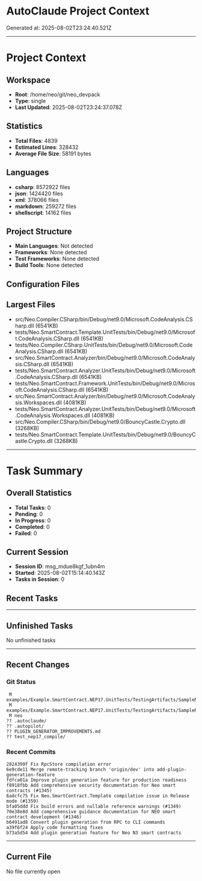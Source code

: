 # AutoClaude Project Context

Generated at: 2025-08-02T23:24:40.521Z

---

# Project Context

## Workspace
- **Root**: /home/neo/git/neo_devpack
- **Type**: single
- **Last Updated**: 2025-08-02T23:24:37.078Z

## Statistics
- **Total Files**: 4839
- **Estimated Lines**: 328432
- **Average File Size**: 58191 bytes

## Languages
- **csharp**: 8572922 files
- **json**: 1424420 files
- **xml**: 378066 files
- **markdown**: 259272 files
- **shellscript**: 14162 files

## Project Structure
- **Main Languages**: Not detected
- **Frameworks**: None detected
- **Test Frameworks**: None detected
- **Build Tools**: None detected

## Configuration Files



## Largest Files
- src/Neo.Compiler.CSharp/bin/Debug/net9.0/Microsoft.CodeAnalysis.CSharp.dll (6541KB)
- tests/Neo.SmartContract.Template.UnitTests/bin/Debug/net9.0/Microsoft.CodeAnalysis.CSharp.dll (6541KB)
- tests/Neo.Compiler.CSharp.UnitTests/bin/Debug/net9.0/Microsoft.CodeAnalysis.CSharp.dll (6541KB)
- src/Neo.SmartContract.Analyzer/bin/Debug/net9.0/Microsoft.CodeAnalysis.CSharp.dll (6541KB)
- tests/Neo.SmartContract.Analyzer.UnitTests/bin/Debug/net9.0/Microsoft.CodeAnalysis.CSharp.dll (6541KB)
- tests/Neo.SmartContract.Framework.UnitTests/bin/Debug/net9.0/Microsoft.CodeAnalysis.CSharp.dll (6541KB)
- src/Neo.SmartContract.Analyzer/bin/Debug/net9.0/Microsoft.CodeAnalysis.Workspaces.dll (4081KB)
- tests/Neo.SmartContract.Analyzer.UnitTests/bin/Debug/net9.0/Microsoft.CodeAnalysis.Workspaces.dll (4081KB)
- src/Neo.Compiler.CSharp/bin/Debug/net9.0/BouncyCastle.Crypto.dll (3268KB)
- tests/Neo.SmartContract.Template.UnitTests/bin/Debug/net9.0/BouncyCastle.Crypto.dll (3268KB)


---

# Task Summary

## Overall Statistics
- **Total Tasks**: 0
- **Pending**: 0
- **In Progress**: 0
- **Completed**: 0
- **Failed**: 0

## Current Session
- **Session ID**: msg_mdue8kgf_1ubn4m
- **Started**: 2025-08-02T15:14:40.143Z
- **Tasks in Session**: 0

## Recent Tasks



---

## Unfinished Tasks
No unfinished tasks

---

## Recent Changes

### Git Status
```
 M examples/Example.SmartContract.NEP17.UnitTests/TestingArtifacts/SampleNep17Token.artifacts.cs
 M examples/Example.SmartContract.NEP17.UnitTests/TestingArtifacts/SampleNep17Token.nef
 M neo
?? .autoclaude/
?? .autopilot/
?? PLUGIN_GENERATOR_IMPROVEMENTS.md
?? test_nep17_compile/

```

### Recent Commits
```
2824399f Fix RpcStore compilation error
6e9cde11 Merge remote-tracking branch 'origin/dev' into add-plugin-generation-feature
fdfca01a Improve plugin generation feature for production readiness
f8918fbb Add comprehensive security documentation for Neo smart contracts (#1345)
6adcfc75 Fix Neo.SmartContract.Template compilation issue in Release mode (#1359)
bfa05ddd Fix build errors and nullable reference warnings (#1349)
70e38e8d Add comprehensive guidance documentation for NEO smart contract development (#1346)
b6491ad8 Convert plugin generation from RPC to CLI commands
a39f6f24 Apply code formatting fixes
b73a5d54 Add plugin generation feature for Neo N3 smart contracts

```

---

## Current File
No file currently open